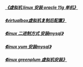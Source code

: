 ﻿
#####  [《虚拟机 linux 安装 oracle 11g 单机》](linux_install_oracle_11g_single.md)  

#####  [《virtualbox虚拟机复制后配置》](virtualbox_machine_backup_configure.md)  

#####  [《linux 二进制方式 安装mysql》](linux_two_stage_system_install_mysql.md)  

#####  [《linux yum 安装mysql》](linux_yum_install_mysql.md)  

#####  [《linux  greenplum 虚拟机安装》](linux_install_greenplum_using_virtualbox.md)  
